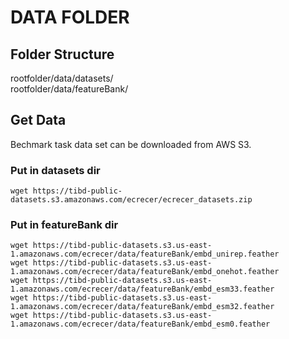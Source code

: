 <!--
 * @Author: Zhenkun Shi
 * @Date: 2022-04-26 20:41:28
 * @LastEditors: Zhenkun Shi
 * @LastEditTime: 2022-04-27 09:59:04
 * @FilePath: /DMLF/data/README.md
 * @Description: 
 * 
 * Copyright (c) 2022 by tibd, All Rights Reserved. 
-->

# DATA FOLDER

## Folder Structure

rootfolder/data/datasets/    
rootfolder/data/featureBank/

## Get Data

Bechmark task data set can be downloaded from AWS S3.

### Put in datasets dir
```
wget https://tibd-public-datasets.s3.amazonaws.com/ecrecer/ecrecer_datasets.zip
```


### Put in featureBank dir
```
wget https://tibd-public-datasets.s3.us-east-1.amazonaws.com/ecrecer/data/featureBank/embd_unirep.feather
wget https://tibd-public-datasets.s3.us-east-1.amazonaws.com/ecrecer/data/featureBank/embd_onehot.feather
wget https://tibd-public-datasets.s3.us-east-1.amazonaws.com/ecrecer/data/featureBank/embd_esm33.feather
wget https://tibd-public-datasets.s3.us-east-1.amazonaws.com/ecrecer/data/featureBank/embd_esm32.feather
wget https://tibd-public-datasets.s3.us-east-1.amazonaws.com/ecrecer/data/featureBank/embd_esm0.feather
```
